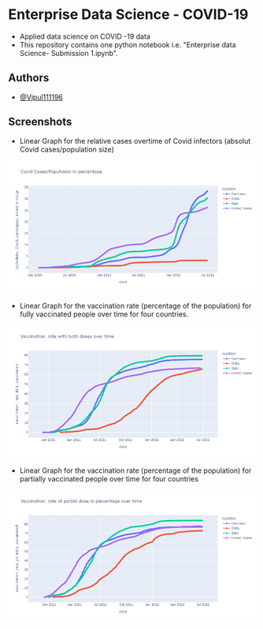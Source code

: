 
# Enterprise Data Science - COVID-19

- Applied data science on COVID -19 data
- This repository contains one python notebook i.e. "Enterprise data Science- Submission 1.ipynb".


## Authors

- [@Vipul111196](https://github.com/Vipul111196)



## Screenshots

- Linear Graph for the relative cases overtime of Covid infectors (absolut Covid cases/population size)

![](https://github.com/Vipul111196/Enterprise-Data-Science---COVID-19/blob/main/Image/1.%20The%20relative%20cases%20overtime%20of%20Covid%20infectors%20absolute%20Covid%20cases%20wrt%20population%20size.png)

- Linear Graph for the vaccination rate (percentage of the population) for fully vaccinated people over time for four countries.

![](https://github.com/Vipul111196/Enterprise-Data-Science---COVID-19/blob/main/Image/2.1%20Vaccination_rate%20with%20both%20doses%20over%20time.png)

- Linear Graph for the vaccination rate (percentage of the population) for partially vaccinated people over time for four countries

![](https://github.com/Vipul111196/Enterprise-Data-Science---COVID-19/blob/main/Image/2.2%20Vaccination_rate%20of%20partial%20dose%20in%20percentage%20over%20time.png)

